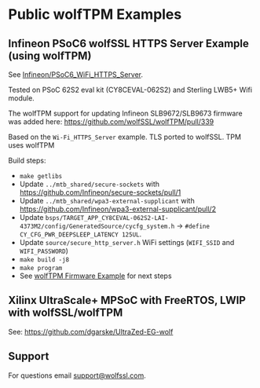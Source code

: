 # Public wolfTPM Examples

## Infineon PSoC6 wolfSSL HTTPS Server Example (using wolfTPM)

See [Infineon/PSoC6_WiFi_HTTPS_Server](/Infineon/PSoC6_WiFi_HTTPS_Server).

Tested on PSoC 62S2 eval kit (CY8CEVAL-062S2) and Sterling LWB5+ Wifi module.

The wolfTPM support for updating Infineon SLB9672/SLB9673 firmware was added here: https://github.com/wolfSSL/wolfTPM/pull/339

Based on the `Wi-Fi_HTTPS_Server` example. TLS ported to wolfSSL. TPM uses wolfTPM

Build steps:
* `make getlibs`
* Update `../mtb_shared/secure-sockets` with https://github.com/Infineon/secure-sockets/pull/1
* Update `../mtb_shared/wpa3-external-supplicant` with https://github.com/Infineon/wpa3-external-supplicant/pull/2
* Update `bsps/TARGET_APP_CY8CEVAL-062S2-LAI-4373M2/config/GeneratedSource/cycfg_system.h` -> `#define CY_CFG_PWR_DEEPSLEEP_LATENCY 125UL`.
* Update `source/secure_http_server.h` WiFi settings (`WIFI_SSID` and `WIFI_PASSWORD`)
* `make build -j8`
* `make program`
* See [wolfTPM Firmware Example](https://github.com/wolfSSL/wolfTPM/tree/master/examples/firmware) for next steps

## Xilinx UltraScale+ MPSoC with FreeRTOS, LWIP with wolfSSL/wolfTPM

See: https://github.com/dgarske/UltraZed-EG-wolf

## Support

For questions email [support@wolfssl.com](mailto:support@wolfssl.com).
